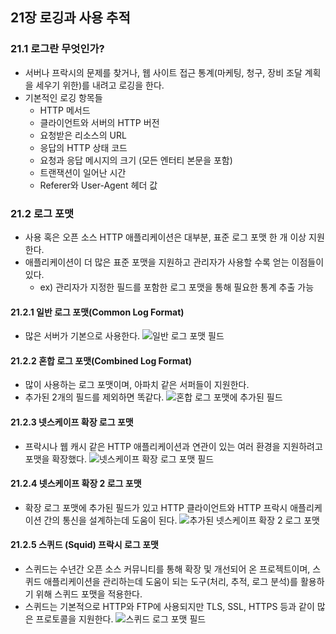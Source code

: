 ## 21장 로깅과 사용 추적

### 21.1 로그란 무엇인가?

- 서버나 프락시의 문제를 찾거나, 웹 사이트 접근 통계(마케팅, 청구, 장비 조달 계획을 세우기 위한)를 내려고 로깅을 한다.
- 기본적인 로깅 항목들
  - HTTP 메서드
  - 클라이언트와 서버의 HTTP 버전
  - 요청받은 리소스의 URL
  - 응답의 HTTP 상태 코드
  - 요청과 응답 메시지의 크기 (모든 엔터티 본문을 포함)
  - 트랜잭션이 일어난 시간
  - Referer와 User-Agent 헤더 값

### 21.2 로그 포맷

- 사용 혹은 오픈 소스 HTTP 애플리케이션은 대부분, 표준 로그 포맷 한 개 이상 지원한다.
- 애플리케이션이 더 많은 표준 포맷을 지원하고 관리자가 사용할 수록 얻는 이점들이 있다.
  - ex) 관리자가 지정한 필드를 포함한 로그 포맷을 통해 필요한 통계 추출 가능

#### 21.2.1 일반 로그 포맷(Common Log Format)

- 많은 서버가 기본으로 사용한다.
  ![일반 로그 포맷 필드]()

#### 21.2.2 혼합 로그 포맷(Combined Log Format)

- 많이 사용하는 로그 포맷이며, 아파치 같은 서퍼들이 지원한다.
- 추가된 2개의 필드를 제외하면 똑같다.
  ![혼합 로그 포맷에 추가된 필드]()

#### 21.2.3 넷스케이프 확장 로그 포맷

- 프락시나 웹 캐시 같은 HTTP 애플리케이션과 연관이 있는 여러 환경을 지원하려고 포맷을 확장했다.
  ![넷스케이프 확장 로그 포맷 필드]()

#### 21.2.4 넷스케이프 확장 2 로그 포맷

- 확장 로그 포맷에 추가된 필드가 있고 HTTP 클라이언트와 HTTP 프락시 애플리케이션 간의 통신을 설계하는데 도움이 된다.
  ![추가된 넷스케이프 확장 2 로그 포맷]()

#### 21.2.5 스퀴드 (Squid) 프락시 로그 포맷

- 스퀴드는 수년간 오픈 소스 커뮤니티를 통해 확장 및 개선되어 온 프로젝트이며, 스퀴드 애플리케이션을 관리하는데 도움이 되는 도구(처리, 추적, 로그 분석)를 활용하기 위해 스퀴드 포맷을 적용한다.
- 스퀴드는 기본적으로 HTTP와 FTP에 사용되지만 TLS, SSL, HTTPS 등과 같이 많은 프로토콜을 지원한다.
  ![스퀴드 로그 포맷 필드]()

